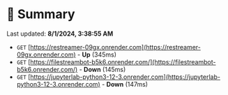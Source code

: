 # 📖 Summary
Last updated: **8/1/2024, 3:38:55 AM**

- `GET` [https://restreamer-09gx.onrender.com](https://restreamer-09gx.onrender.com) - **Up** (345ms)
- `GET` [https://filestreambot-b5k6.onrender.com/](https://filestreambot-b5k6.onrender.com/) - **Down** (145ms)
- `GET` [https://jupyterlab-python3-12-3.onrender.com](https://jupyterlab-python3-12-3.onrender.com) - **Down** (147ms)

